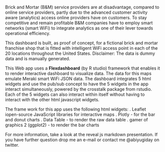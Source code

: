 Brick and Mortar (B&M) service providers are at disadvantage, compared to  online service providers, partly due to the advanced customer activity aware (analytics) access online providers have on customers.  To stay competitive and remain profitable B&M companies have to employ smart networks (smart WiFi) to integrate analytics as one of their lever towards operational efficiency.

 This dashboard is built, as proof of concept,  for a fictional brick and mortar franchise shop that is fitted with intelligent WiFi access point in each of the 20 locations throughout the United States. Disclaimer: The data is dummy data and is manually generated.
 
This Web app uses a **Flexdashboard** (by R studio) framework that enables it to render interactive dashboard to visualize data. The data for this maps emulate Meraki smart WiFi JSON data.    The dashboard integrates 5 html widgets and use the pub/sub concept to have the 5 widgets in the app interact simultaneously, powered by the crosstalk package from rstudio.   Each of the 5 widgets can also interact within itself without having to interact with the other html javascript widgets. 

The frame work for this app uses the following html widgets:
. Leaflet iopen-source JavaScript libraries for interactive maps
. Plotly - for the bar and donut charts
. Data Table - to render the raw data table
. gamer of graphics 2 (ggplot2) - to render the bar charts

For more information, take a look at the reveal js markdown presentation. If you have further question drop me an e-mail or contact me @abiyugiday on twitter.
